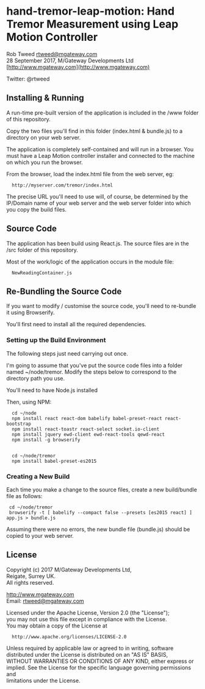 # hand-tremor-leap-motion: Hand Tremor Measurement using Leap Motion Controller
 
Rob Tweed <rtweed@mgateway.com>  
28 September 2017, M/Gateway Developments Ltd [http://www.mgateway.com](http://www.mgateway.com)  

Twitter: @rtweed


## Installing & Running

A run-time pre-built version of the application is included in the /www folder of this
repository.

Copy the two files you'll find in this folder (index.html & bundle.js) to a directory on your
web server.


The application is completely self-contained and will run in a browser.  You must have a 
Leap Motion controller installer and connected to the machine on which you run the browser.

From the browser, load the index.html file from the web server, eg:

      http://myserver.com/tremor/index.html

The precise URL you'll need to use will, of course, be determined by the IP/Domain name of your
web server and the web server folder into which you copy the build files.


## Source Code

The application has been build using React.js.  The source files are in the /src folder of this
repository.

Most of the work/logic of the application occurs in the module file:

      NewReadingContainer.js


## Re-Bundling the Source Code

If you want to modify / customise the source code, you'll need to re-bundle it using Browserify.

You'll first need to install all the required dependencies.  


### Setting up the Build Environment

The following steps just need carrying out once.

I'm going to assume that you've put the source code files into a folder named ~/node/tremor.  Modify
the steps below to correspond to the directory path you use.

You'll need to have Node.js installed

Then, using NPM:

      cd ~/node
      npm install react react-dom babelify babel-preset-react react-bootstrap 
      npm install react-toastr react-select socket.io-client
      npm install jquery ewd-client ewd-react-tools qewd-react
      npm install -g browserify


      cd ~/node/tremor
      npm install babel-preset-es2015


### Creating a New Build


Each time you make a change to the source files, create a new build/bundle file as follows:

     cd ~/node/tremor
     browserify -t [ babelify --compact false --presets [es2015 react] ] app.js > bundle.js

Assuming there were no errors, the new bundle file (bundle.js) should be copied to your web server.



## License

 Copyright (c) 2017 M/Gateway Developments Ltd,                           
 Reigate, Surrey UK.                                                      
 All rights reserved.                                                     
                                                                           
  http://www.mgateway.com                                                  
  Email: rtweed@mgateway.com                                               
                                                                           
                                                                           
  Licensed under the Apache License, Version 2.0 (the "License");          
  you may not use this file except in compliance with the License.         
  You may obtain a copy of the License at                                  
                                                                           
      http://www.apache.org/licenses/LICENSE-2.0                           
                                                                           
  Unless required by applicable law or agreed to in writing, software      
  distributed under the License is distributed on an "AS IS" BASIS,        
  WITHOUT WARRANTIES OR CONDITIONS OF ANY KIND, either express or implied. 
  See the License for the specific language governing permissions and      
   limitations under the License.      
